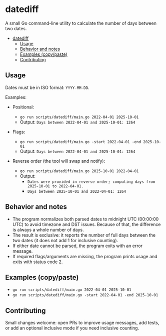 # datediff

A small Go command-line utility to calculate the number of days between two dates.

- [datediff](#datediff)
  - [Usage](#usage)
  - [Behavior and notes](#behavior-and-notes)
  - [Examples (copy/paste)](#examples-copypaste)
  - [Contributing](#contributing)

## Usage

Dates must be in ISO format: `YYYY-MM-DD`.

Examples:

- Positional:
  - `go run scripts/datediff/main.go 2022-04-01 2025-10-01`
  - Output: `Days between 2022-04-01 and 2025-10-01: 1264`

- Flags:
  - `go run scripts/datediff/main.go -start 2022-04-01 -end 2025-10-01`
  - Output: `Days between 2022-04-01 and 2025-10-01: 1264`

- Reverse order (the tool will swap and notify):
  - `go run scripts/datediff/main.go 2025-10-01 2022-04-01`
  - Output:
    - `Dates were provided in reverse order; computing days from 2025-10-01 to 2022-04-01.`
    - `Days between 2025-10-01 and 2022-04-01: 1264`

## Behavior and notes

- The program normalizes both parsed dates to midnight UTC (00:00:00 UTC) to avoid timezone and DST issues. Because of that, the difference is always a whole number of days.
- The result is exclusive: it reports the number of full days between the two dates (it does not add 1 for inclusive counting).
- If either date cannot be parsed, the program exits with an error message.
- If required flags/arguments are missing, the program prints usage and exits with status code 2.

## Examples (copy/paste)

- `go run scripts/datediff/main.go 2022-04-01 2025-10-01`
- `go run scripts/datediff/main.go -start 2022-04-01 -end 2025-10-01`

## Contributing

Small changes welcome: open PRs to improve usage messages, add tests, or add an optional inclusive mode if you need inclusive counting.
